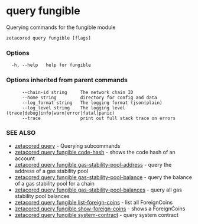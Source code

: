 # query fungible

Querying commands for the fungible module

```
zetacored query fungible [flags]
```

### Options

```
  -h, --help   help for fungible
```

### Options inherited from parent commands

```
      --chain-id string     The network chain ID
      --home string         directory for config and data 
      --log_format string   The logging format (json|plain) 
      --log_level string    The logging level (trace|debug|info|warn|error|fatal|panic) 
      --trace               print out full stack trace on errors
```

### SEE ALSO

* [zetacored query](zetacored_query.md)	 - Querying subcommands
* [zetacored query fungible code-hash](zetacored_query_fungible_code-hash.md)	 - shows the code hash of an account
* [zetacored query fungible gas-stability-pool-address](zetacored_query_fungible_gas-stability-pool-address.md)	 - query the address of a gas stability pool
* [zetacored query fungible gas-stability-pool-balance](zetacored_query_fungible_gas-stability-pool-balance.md)	 - query the balance of a gas stability pool for a chain
* [zetacored query fungible gas-stability-pool-balances](zetacored_query_fungible_gas-stability-pool-balances.md)	 - query all gas stability pool balances
* [zetacored query fungible list-foreign-coins](zetacored_query_fungible_list-foreign-coins.md)	 - list all ForeignCoins
* [zetacored query fungible show-foreign-coins](zetacored_query_fungible_show-foreign-coins.md)	 - shows a ForeignCoins
* [zetacored query fungible system-contract](zetacored_query_fungible_system-contract.md)	 - query system contract

